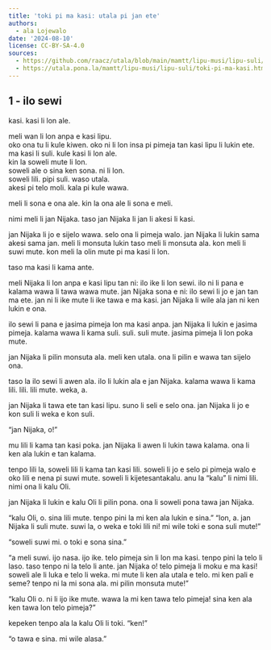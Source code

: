 ```yaml
---
title: 'toki pi ma kasi: utala pi jan ete'
authors:
  - ala Lojewalo
date: '2024-08-10'
license: CC-BY-SA-4.0
sources:
  - https://github.com/raacz/utala/blob/main/mamtt/lipu-musi/lipu-suli/toki-pi-ma-kasi.md
  - https://utala.pona.la/mamtt/lipu-musi/lipu-suli/toki-pi-ma-kasi.html
---
```


## 1 - ilo sewi

kasi. kasi li lon ale. 

meli wan li lon anpa e kasi lipu.  
oko ona tu li kule kiwen. oko ni li lon insa pi pimeja tan kasi lipu li lukin ete.   
ma kasi li suli. kule kasi li lon ale.  
kin la soweli mute li lon.  
soweli ale o sina ken sona. ni li lon.  
soweli lili. pipi suli. waso utala.  
akesi pi telo moli. kala pi kule wawa.

meli li sona e ona ale. kin la ona ale li sona e meli. 

nimi meli li jan Nijaka. taso jan Nijaka li jan li akesi li kasi. 

jan Nijaka li jo e sijelo wawa. selo ona li pimeja walo. jan Nijaka li lukin sama akesi sama jan. meli li monsuta lukin taso meli li monsuta ala. kon meli li suwi mute. kon meli la olin mute pi ma kasi li lon. 

taso ma kasi li kama ante.

meli Nijaka li lon anpa e kasi lipu tan ni: ilo ike li lon sewi. ilo ni li pana e kalama wawa li tawa wawa mute. jan Nijaka sona e ni: ilo sewi li jo e jan tan ma ete. jan ni li ike mute li ike tawa e ma kasi. jan Nijaka li wile ala jan ni ken lukin e ona.

ilo sewi li pana e jasima pimeja lon ma kasi anpa. jan Nijaka li lukin e jasima pimeja. kalama wawa li kama suli. suli. suli mute. jasima pimeja li lon poka mute.

jan Nijaka li pilin monsuta ala. meli ken utala. ona li pilin e wawa tan sijelo ona.

taso la ilo sewi li awen ala. ilo li lukin ala e jan Nijaka. kalama wawa li kama lili. lili. lili mute. weka, a.

jan Nijaka li tawa ete tan kasi lipu. suno li seli e selo ona. jan Nijaka li jo e kon suli li weka e kon suli. 

“jan Nijaka, o!”

mu lili li kama tan kasi poka. jan Nijaka li awen li lukin tawa kalama. ona li ken ala lukin e tan kalama.

tenpo lili la, soweli lili li kama tan kasi lili. soweli li jo e selo pi pimeja walo e oko lili e nena pi suwi mute. soweli li kijetesantakalu. anu la “kalu” li nimi lili. nimi ona li kalu Oli.

jan Nijaka li lukin e kalu Oli li pilin pona. ona li soweli pona tawa jan Nijaka.

“kalu Oli, o. sina lili mute. tenpo pini la mi ken ala lukin e sina.”
“lon, a. jan Nijaka li suli mute. suwi la, o weka e toki lili ni! mi wile toki e sona suli mute!”

“soweli suwi mi. o toki e sona sina.”

“a meli suwi. ijo nasa. ijo ike. telo pimeja sin li lon ma kasi. tenpo pini la telo li laso. taso tenpo ni la telo li ante. jan Nijaka o! telo pimeja li moku e ma kasi! soweli ale li luka e telo li weka. mi mute li ken ala utala e telo. mi ken pali e seme? tenpo ni la mi sona ala. mi pilin monsuta mute!”

“kalu Oli o. ni li ijo ike mute. wawa la mi ken tawa telo pimeja! sina ken ala ken tawa lon telo pimeja?”

kepeken tenpo ala la kalu Oli li toki. “ken!”

“o tawa e sina. mi wile alasa.”
